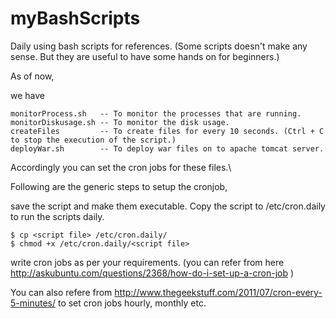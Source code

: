 # myBashScripts


Daily using bash scripts for references.
(Some scripts doesn't make any sense. But they are useful to have some hands on for beginners.)


As of now, 

we have

    monitorProcess.sh   -- To monitor the processes that are running.
    monitorDiskusage.sh -- To monitor the disk usage.
    createFiles         -- To create files for every 10 seconds. (Ctrl + C to stop the execution of the script.)
    deployWar.sh        -- To deploy war files on to apache tomcat server.

Accordingly you can set the cron jobs for these files.\


Following are the generic steps to setup the cronjob,

save the script and make them executable. Copy the script to /etc/cron.daily to run the scripts daily.

    $ cp <script file> /etc/cron.daily/
    $ chmod +x /etc/cron.daily/<script file>
    
write cron jobs as per your requirements. (you can refer from here http://askubuntu.com/questions/2368/how-do-i-set-up-a-cron-job  )

You can also refere from http://www.thegeekstuff.com/2011/07/cron-every-5-minutes/ to set cron jobs hourly, monthly etc.
